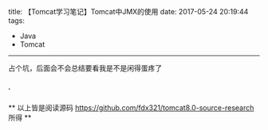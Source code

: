 title: 【Tomcat学习笔记】Tomcat中JMX的使用
date: 2017-05-24 20:19:44
tags:
- Java
- Tomcat
---
占个坑，后面会不会总结要看我是不是闲得蛋疼了

##### .
** 以上皆是阅读源码 https://github.com/fdx321/tomcat8.0-source-research 所得 **
